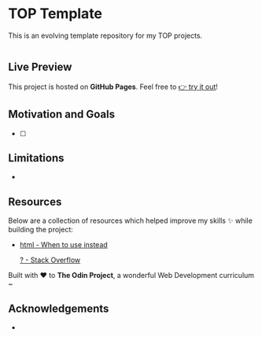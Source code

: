 # TOP Template

This is an evolving template repository for my TOP projects.

![]()

## Live Preview

This project is hosted on **GitHub Pages**. Feel free to [:point_right: try it out]()!

## Motivation and Goals

- [ ]

## Limitations

-

## Resources

Below are a collection of resources which helped improve my skills :sparkles: while building the project:

- [html - When to use <span> instead <p>? - Stack Overflow](https://stackoverflow.com/questions/1908234/when-to-use-span-instead-p)

Built with :heart: to **The Odin Project**, a wonderful Web Development curriculum ~

## Acknowledgements

-
